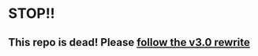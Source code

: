 # STOP!! #

## This repo is dead! Please [follow the v3.0 rewrite](https://github.com/bcardarella/client_side_validations) ##
